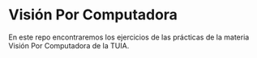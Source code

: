 # Visión Por Computadora

En este repo encontraremos los ejercicios de las prácticas de la materia Visión Por Computadora de la TUIA.
